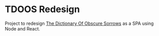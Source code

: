 # TDOOS Redesign

Project to redesign [The Dictionary Of Obscure Sorrows](http://www.dictionaryofobscuresorrows.com/) as a SPA using Node and React.
